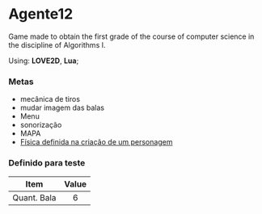 # Agente12
Game made to obtain the first grade of the course of computer science in the discipline of Algorithms I.

Using: **LOVE2D**, **Lua**;

### Metas
* mecânica de tiros
* mudar imagem das balas
* Menu
* sonorização
* MAPA
* [Física definida na criação de um personagem](https://github.com/kikito/bump.lua)

### Definido para teste
| Item          | Value         | 
| ------------- |:-------------:|
|  Quant. Bala  | 6             |
